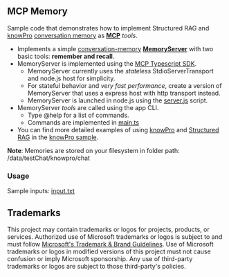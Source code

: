 ## MCP Memory

Sample code that demonstrates how to implement Structured RAG and [knowPro](../../packages/knowPro/README.md) [conversation memory](../../packages/memory/conversation/README.md) as [**MCP**](https://github.com/modelcontextprotocol/typescript-sdk) _tools_.

- Implements a simple [conversation-memory](../../packages/memory/conversation/src/conversationMemory.ts) [**MemoryServer**](./src/memoryServer.ts) with two basic tools: **remember and recall**.
- MemoryServer is implemented using the [MCP Typescript SDK](https://github.com/modelcontextprotocol/typescript-sdk).
  - MemoryServer currently uses the _stateless_ StdioServerTransport and node.js host for simplicity.
  - For stateful behavior and _very fast performance_, create a version of MemoryServer that uses a express host with http transport instead.
  - MemoryServer is launched in node.js using the [server.js](./src/server.ts) script.
- MemoryServer _tools_ are called using the app CLI.
  - Type @help for a list of commands.
  - Commands are implemented in [main.ts](./src/main.ts)
- You can find more detailed examples of using [knowPro](../../packages/knowPro/README.md) and [Structured RAG](../../../docs/content/architecture/memory.md) in the [knowPro sample](../chat/README.md).

**Note**: Memories are stored on your filesystem in folder path: /data/testChat/knowpro/chat

### Usage

Sample inputs: [input.txt](./src/input.txt)

## Trademarks

This project may contain trademarks or logos for projects, products, or services. Authorized use of Microsoft
trademarks or logos is subject to and must follow
[Microsoft's Trademark & Brand Guidelines](https://www.microsoft.com/en-us/legal/intellectualproperty/trademarks/usage/general).
Use of Microsoft trademarks or logos in modified versions of this project must not cause confusion or imply Microsoft sponsorship.
Any use of third-party trademarks or logos are subject to those third-party's policies.
